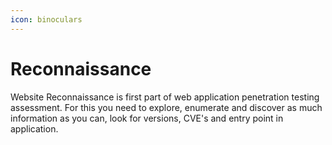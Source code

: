 ```yaml
---
icon: binoculars
---
```


# Reconnaissance

Website Reconnaissance is first part of web application penetration testing assessment. For this you need to explore, enumerate and discover as much information as you can, look for versions, CVE's and entry point in application.&#x20;
